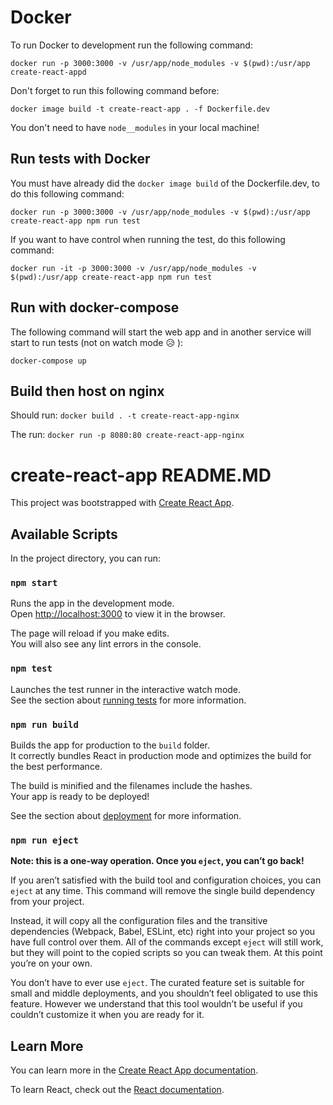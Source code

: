 # Docker
To run Docker to development run the following command:

```docker run -p 3000:3000 -v /usr/app/node_modules -v $(pwd):/usr/app create-react-appd```

Don't forget to run this following command before:

```docker image build -t create-react-app . -f Dockerfile.dev```

You don't need to have `node__modules` in your local machine!

## Run tests with Docker
You must have already did the `docker image build` of the Dockerfile.dev, to do this following command:

```docker run -p 3000:3000 -v /usr/app/node_modules -v $(pwd):/usr/app create-react-app npm run test```

If you want to have control when running the test, do this following command:

```docker run -it -p 3000:3000 -v /usr/app/node_modules -v $(pwd):/usr/app create-react-app npm run test```

## Run with docker-compose
The following command will start the web app and in another service will start to run tests (not on watch mode 😥 ):

```docker-compose up```

## Build then host on nginx
Should run:
```docker build . -t create-react-app-nginx```

The run:
```docker run -p 8080:80 create-react-app-nginx```

# create-react-app README.MD
This project was bootstrapped with [Create React App](https://github.com/facebook/create-react-app).

## Available Scripts

In the project directory, you can run:

### `npm start`

Runs the app in the development mode.<br>
Open [http://localhost:3000](http://localhost:3000) to view it in the browser.

The page will reload if you make edits.<br>
You will also see any lint errors in the console.

### `npm test`

Launches the test runner in the interactive watch mode.<br>
See the section about [running tests](https://facebook.github.io/create-react-app/docs/running-tests) for more information.

### `npm run build`

Builds the app for production to the `build` folder.<br>
It correctly bundles React in production mode and optimizes the build for the best performance.

The build is minified and the filenames include the hashes.<br>
Your app is ready to be deployed!

See the section about [deployment](https://facebook.github.io/create-react-app/docs/deployment) for more information.

### `npm run eject`

**Note: this is a one-way operation. Once you `eject`, you can’t go back!**

If you aren’t satisfied with the build tool and configuration choices, you can `eject` at any time. This command will remove the single build dependency from your project.

Instead, it will copy all the configuration files and the transitive dependencies (Webpack, Babel, ESLint, etc) right into your project so you have full control over them. All of the commands except `eject` will still work, but they will point to the copied scripts so you can tweak them. At this point you’re on your own.

You don’t have to ever use `eject`. The curated feature set is suitable for small and middle deployments, and you shouldn’t feel obligated to use this feature. However we understand that this tool wouldn’t be useful if you couldn’t customize it when you are ready for it.

## Learn More

You can learn more in the [Create React App documentation](https://facebook.github.io/create-react-app/docs/getting-started).

To learn React, check out the [React documentation](https://reactjs.org/).
